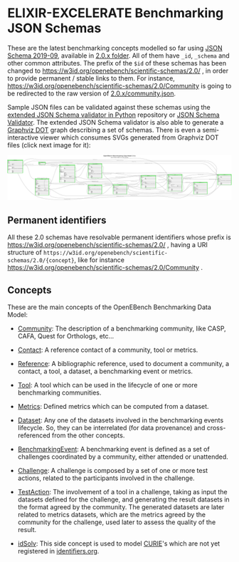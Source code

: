 # ELIXIR-EXCELERATE Benchmarking JSON Schemas

These are the latest benchmarking concepts modelled so far using [JSON Schema 2019-09](https://json-schema.org/draft/2019-09/json-schema-core.html), available in [2.0.x folder](2.0.x). All of them have `_id`, `_schema` and other common attributes. The prefix of the `$id` of these schemas has been changed to https://w3id.org/openebench/scientific-schemas/2.0/ , in order to provide permanent / stable links to them. For instance, https://w3id.org/openebench/scientific-schemas/2.0/Community is going to be redirected to the raw version of [2.0.x/community.json](2.0.x/community.json).

Sample JSON files can be validated against these schemas using the [extended JSON Schema validator in Python](https://pypi.org/project/extended-json-schema-validator/) repository or [JSON Schema Validator](http://www.jsonschemavalidator.net/). The extended JSON Schema validator is also able to generate a [Graphviz DOT](https://graphviz.org/doc/info/lang.html) graph describing a set of schemas. There is even a semi-interactive viewer which consumes SVGs generated from Graphviz DOT files (click next image for it):

[![Benchmarking JSON Schema 2.0.x](openebench-bdm-2.0.x.dot.png "Benchmarking JSON Schema 2.0.x")](https://inab.github.io/responsive.graphviz.svg/openebench-bdm-2.0.x.html)


## Permanent identifiers

All these 2.0 schemas have resolvable permanent identifiers whose prefix is https://w3id.org/openebench/scientific-schemas/2.0/ , having a URI structure of `https://w3id.org/openebench/scientific-schemas/2.0/{concept}`, like for instance https://w3id.org/openebench/scientific-schemas/2.0/Community .

## Concepts

These are the main concepts of the OpenEBench Benchmarking Data Model:

* [Community](2.0.x/community.json): The description of a benchmarking community, like CASP, CAFA, Quest for Orthologs, etc...

* [Contact](2.0.x/contact.json): A reference contact of a community, tool or metrics.

* [Reference](2.0.x/reference.json): A bibliographic reference, used to document a community, a contact, a tool, a dataset, a benchmarking event or metrics.

* [Tool](2.0.x/tool.json): A tool which can be used in the lifecycle of one or more benchmarking communities.

* [Metrics](2.0.x/metrics.json): Defined metrics which can be computed from a dataset.

* [Dataset](2.0.x/dataset.json): Any one of the datasets involved in the benchmarking events lifecycle. So, they can be interrelated (for data provenance) and cross-referenced from the other concepts.

* [BenchmarkingEvent](2.0.x/benchmarkingEvent.json): A benchmarking event is defined as a set of challenges coordinated by a community, either attended or unattended.

* [Challenge](2.0.x/challenge.json): A challenge is composed by a set of one or more test actions, related to the participants involved in the challenge.

* [TestAction](2.0.x/testAction.json): The involvement of a tool in a challenge, taking as input the datasets defined for the challenge, and generating the result datasets in the format agreed by the community. The generated datasets are later related to metrics datasets, which are the metrics agreed by the community for the challenge, used later to assess the quality of the result.

* [idSolv](2.0.x/idsolv.json): This side concept is used to model [CURIE](https://en.wikipedia.org/wiki/CURIE)'s which are not yet registered in [identifiers.org](https://identifiers.org).

